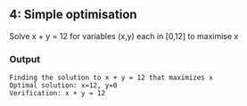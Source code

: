 ## 4: Simple optimisation

Solve x + y = 12 for variables (x,y) each in [0,12] to maximise x

### Output

```
Finding the solution to x + y = 12 that maximizes x
Optimal solution: x=12, y=0
Verification: x + y = 12
```
